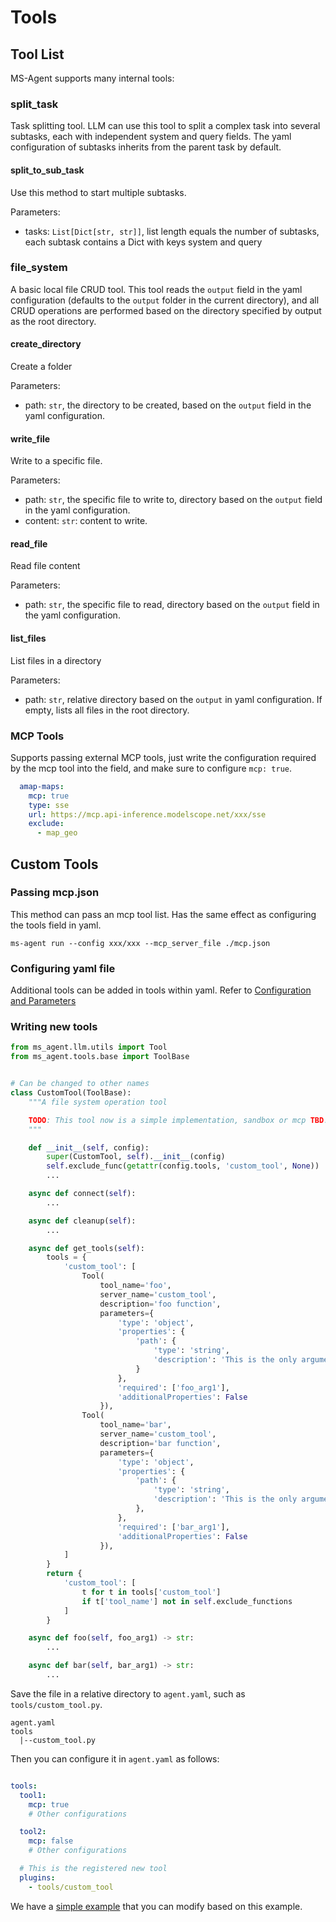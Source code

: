 # Tools

## Tool List

MS-Agent supports many internal tools:

### split_task

Task splitting tool. LLM can use this tool to split a complex task into several subtasks, each with independent system and query fields. The yaml configuration of subtasks inherits from the parent task by default.

#### split_to_sub_task

Use this method to start multiple subtasks.

Parameters:

- tasks: ``List[Dict[str, str]]``, list length equals the number of subtasks, each subtask contains a Dict with keys system and query

### file_system

A basic local file CRUD tool. This tool reads the `output` field in the yaml configuration (defaults to the `output` folder in the current directory), and all CRUD operations are performed based on the directory specified by output as the root directory.

#### create_directory

Create a folder

Parameters:

- path: `str`, the directory to be created, based on the `output` field in the yaml configuration.

#### write_file

Write to a specific file.

Parameters:

- path: `str`, the specific file to write to, directory based on the `output` field in the yaml configuration.
- content: `str`: content to write.

#### read_file

Read file content

Parameters:

- path: `str`, the specific file to read, directory based on the `output` field in the yaml configuration.

#### list_files

List files in a directory

Parameters:

- path: `str`, relative directory based on the `output` in yaml configuration. If empty, lists all files in the root directory.


### MCP Tools

Supports passing external MCP tools, just write the configuration required by the mcp tool into the field, and make sure to configure `mcp: true`.

```yaml
  amap-maps:
    mcp: true
    type: sse
    url: https://mcp.api-inference.modelscope.net/xxx/sse
    exclude:
      - map_geo
```

## Custom Tools

### Passing mcp.json

This method can pass an mcp tool list. Has the same effect as configuring the tools field in yaml.

```shell
ms-agent run --config xxx/xxx --mcp_server_file ./mcp.json
```

### Configuring yaml file

Additional tools can be added in tools within yaml. Refer to [Configuration and Parameters](./Config.md#Tool%20Configuration)

### Writing new tools

```python
from ms_agent.llm.utils import Tool
from ms_agent.tools.base import ToolBase


# Can be changed to other names
class CustomTool(ToolBase):
    """A file system operation tool

    TODO: This tool now is a simple implementation, sandbox or mcp TBD.
    """

    def __init__(self, config):
        super(CustomTool, self).__init__(config)
        self.exclude_func(getattr(config.tools, 'custom_tool', None))
        ...

    async def connect(self):
        ...

    async def cleanup(self):
        ...

    async def get_tools(self):
        tools = {
            'custom_tool': [
                Tool(
                    tool_name='foo',
                    server_name='custom_tool',
                    description='foo function',
                    parameters={
                        'type': 'object',
                        'properties': {
                            'path': {
                                'type': 'string',
                                'description': 'This is the only argument needed by foo, it\'s used to ...',
                            }
                        },
                        'required': ['foo_arg1'],
                        'additionalProperties': False
                    }),
                Tool(
                    tool_name='bar',
                    server_name='custom_tool',
                    description='bar function',
                    parameters={
                        'type': 'object',
                        'properties': {
                            'path': {
                                'type': 'string',
                                'description': 'This is the only argument needed by bar, it\'s used to ...',
                            },
                        },
                        'required': ['bar_arg1'],
                        'additionalProperties': False
                    }),
            ]
        }
        return {
            'custom_tool': [
                t for t in tools['custom_tool']
                if t['tool_name'] not in self.exclude_functions
            ]
        }

    async def foo(self, foo_arg1) -> str:
        ...

    async def bar(self, bar_arg1) -> str:
        ...
```

Save the file in a relative directory to `agent.yaml`, such as `tools/custom_tool.py`.

```text
agent.yaml
tools
  |--custom_tool.py
```

Then you can configure it in `agent.yaml` as follows:

```yaml

tools:
  tool1:
    mcp: true
    # Other configurations

  tool2:
    mcp: false
    # Other configurations

  # This is the registered new tool
  plugins:
    - tools/custom_tool
```

We have a [simple example](https://www.modelscope.cn/models/ms-agent/simple_tool_plugin) that you can modify based on this example.
